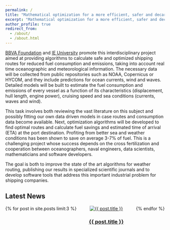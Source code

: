 ```yaml
---
permalink: /
title: "Mathematical optimization for a more efficient, safer and decarbonized maritime transport"
excerpt: "Mathematical optimization for a more efficient, safer and decarbonized maritime transport"
author_profile: true
redirect_from: 
  - /about/
  - /about.html
---
```


[BBVA Foundation](https://www.fbbva.es/) and [IE University](https://www.ie.edu/) promote this interdisciplinary project aimed at providing algorithms to calculate safe and optimized shipping routes for reduced fuel consumption and emissions, taking into account real time oceanographic and meteorological information. The necessary data will be collected from public repositories such as NOAA, Copernicus or HYCOM, and they include predictions for ocean currents, wind and waves. Detailed models will be built to estimate the fuel consumption and emissions of every vessel as a function of its characteristics (displacement, hull length, engine power), cruising speed and sea conditions (currents, waves and wind).

This task involves both reviewing the vast literature on this subject and possibly fitting our own data driven models in case routes and consumption data become available. Next, optimization algorithms will be developed to find optimal routes and calculate fuel savings and estimated time of arrival (ETA) at the port destination. Profiting from better sea and weather conditions has been shown to save on average 3-7% of fuel. This is a challenging project whose success depends on the cross fertilization and cooperation between oceanographers, naval engineers, data scientists, mathematicians and software developers.

The goal is both to improve the state of the art algorithms for weather routing, publishing our results in specialized scientific journals and to develop software tools that address this important industrial problem for shipping companies.

<!-- Add this section to display the three latest news articles horizontally -->
<h2>Latest News</h2>
<div class="latest-news-container">
  {% for post in site.posts limit:3 %}
    <div class="news-item">
      <a href="{{ post.url }}">
        <img src="{{ post.featured_image }}" alt="{{ post.title }}" style="max-width: 100%; height: auto;">
        <h3>{{ post.title }}</h3>
      </a>
    </div>
  {% endfor %}
</div>

<style>
  /* Add CSS styles to adjust the layout */
  .latest-news-container {
    display: flex;
    justify-content: space-between; /* Space evenly between items */
  }

  .news-item {
    text-align: center;
    max-width: 30%; /* Adjust the maximum width as needed */
  }

  .news-item img {
    max-width: 100%;
    height: auto;
  }
</style>

